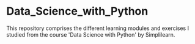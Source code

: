 # Data_Science_with_Python

This repository comprises the different learning modules and exercises I studied from the course 'Data Science with Python' by Simplilearn.
